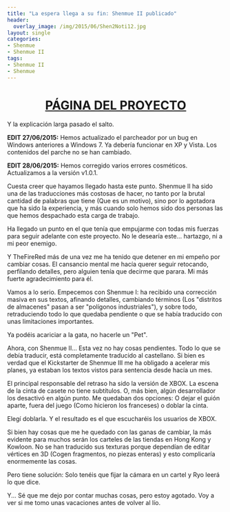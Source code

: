 ```yaml
---
title: "La espera llega a su fin: Shenmue II publicado"
header:
  overlay_image: /img/2015/06/Shen2Noti12.jpg
layout: single
categories:
- Shenmue
- Shenmue II
tags:
- Shenmue II
- Shenmue
---
```

<h1 style="text-align: center;"><a href="http://tiovictor.romhackhispano.org/shenmue-ii/">PÁGINA DEL PROYECTO</a></h1>

Y la explicación larga pasado el salto.

**EDIT 27/06/2015:** Hemos actualizado el parcheador por un bug en Windows anteriores 
a Windows 7. Ya debería funcionar en XP y Vista. Los contenidos del parche no se han 
cambiado.

**EDIT 28/06/2015:** Hemos corregido varios errores cosméticos. Actualizamos a la versión 
v1.0.1.

<!--more-->

Cuesta creer que hayamos llegado hasta este punto. Shenmue II ha sido una de las traducciones 
más costosas de hacer, no tanto por la brutal cantidad de palabras que tiene (Que es un motivo), 
sino por lo agotadora que ha sido la experiencia, y más cuando solo hemos sido dos personas las 
que hemos despachado esta carga de trabajo.

Ha llegado un punto en el que tenía que empujarme con todas mis fuerzas para seguir adelante con 
este proyecto. No le desearía este... hartazgo, ni a mi peor enemigo.

Y TheFireRed más de una vez me ha tenido que detener en mi empeño por cambiar cosas. El cansancio 
mental me hacía querer seguir retocando, perfilando detalles, pero alguien tenía que decirme que 
parara. Mi más fuerte agradecimiento para él.

Vamos a lo serio. Empecemos con Shenmue I: ha recibido una corrección masiva en sus textos, afinando 
detalles, cambiando términos (Los "distritos de almacenes" pasan a ser "polígonos industriales"), y 
sobre todo, retraduciendo todo lo que quedaba pendiente o que se había traducido con unas limitaciones 
importantes.

Ya podéis acariciar a la gata, no hacerle un "Pet".

Ahora, con Shenmue II... Esta vez no hay cosas pendientes. Todo lo que se debía traducir, está 
completamente traducido al castellano. Si bien es verdad que el Kickstarter de Shenmue III me ha obligado 
a acelerar mis planes, ya estaban los textos vistos para sentencia desde hacía un mes.

El principal responsable del retraso ha sido la versión de XBOX. La escena de la cinta de casete no tiene 
subtítulos. O, más bien, algún desarrollador los desactivó en algún punto. Me quedaban dos opciones: O dejar 
el guión aparte, fuera del juego (Como hicieron los franceses) o doblar la cinta.

Elegí doblarla. Y el resultado es el que escucharéis los usuarios de XBOX.

Si bien hay cosas que me he quedado con las ganas de cambiar, la más evidente para muchos serán los carteles 
de las tiendas en Hong Kong y Kowloon. No se han traducido sus texturas porque dependían de editar vértices 
en 3D (Cogen fragmentos, no piezas enteras) y esto complicaría enormemente las cosas.

Pero tiene solución: Solo tenéis que fijar la cámara en un cartel y Ryo leerá lo que dice.

Y... Sé que me dejo por contar muchas cosas, pero estoy agotado. Voy a ver si me tomo unas vacaciones antes 
de volver al lío.
